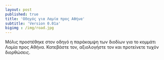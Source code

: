 ```yaml
---
layout: post
published: true
title: 'Οδηγός για Λαμία προς Αθήνα'
subtitle: 'Version 0.01a'
bigimg : /img/road.jpg
---
```

Μόλις προστέθηκε στον οδηγό η παράκαμψη των διοδίων για το κομμάτι Λαμία προς Αθήνα. Κατεβάστε τον, αξιολογήστε τον και προτείνετε τυχόν διορθώσεις. 
